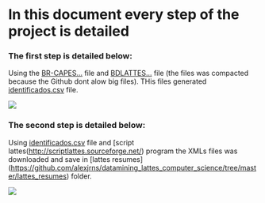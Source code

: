 # In this document every step of the project is detailed

### The first step is detailed below: 

Using the [BR-CAPES...](https://github.com/alexjrns/datamining_lattes_computer_science/blob/master/sucupira_files/BR-CAPES-COLSUCUP-PROG2015-2016-03-01.csv) file and [BDLATTES...](https://github.com/alexjrns/datamining_lattes_computer_science/blob/master/sucupira_files/BDLATTES-17abril2016.rar) file (the files was compacted because the Github dont alow big files). THis files generated [identificados.csv](https://github.com/alexjrns/datamining_lattes_computer_science/blob/master/stage_files/identificados.csv) file.

![](https://github.com/alexjrns/datamining_lattes_computer_science/blob/master/documents/01_Step.png)

### The second step is detailed below: 

Using [identificados.csv](https://github.com/alexjrns/datamining_lattes_computer_science/blob/master/stage_files/identificados.csv) file and [script lattes(http://scriptlattes.sourceforge.net/) program the XMLs files was downloaded and save in [lattes resumes] (https://github.com/alexjrns/datamining_lattes_computer_science/tree/master/lattes_resumes) folder.

![](https://github.com/alexjrns/datamining_lattes_computer_science/blob/master/documents/02_Step.png)
